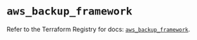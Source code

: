 # `aws_backup_framework`

Refer to the Terraform Registry for docs: [`aws_backup_framework`](https://registry.terraform.io/providers/hashicorp/aws/5.41.0/docs/resources/backup_framework).
